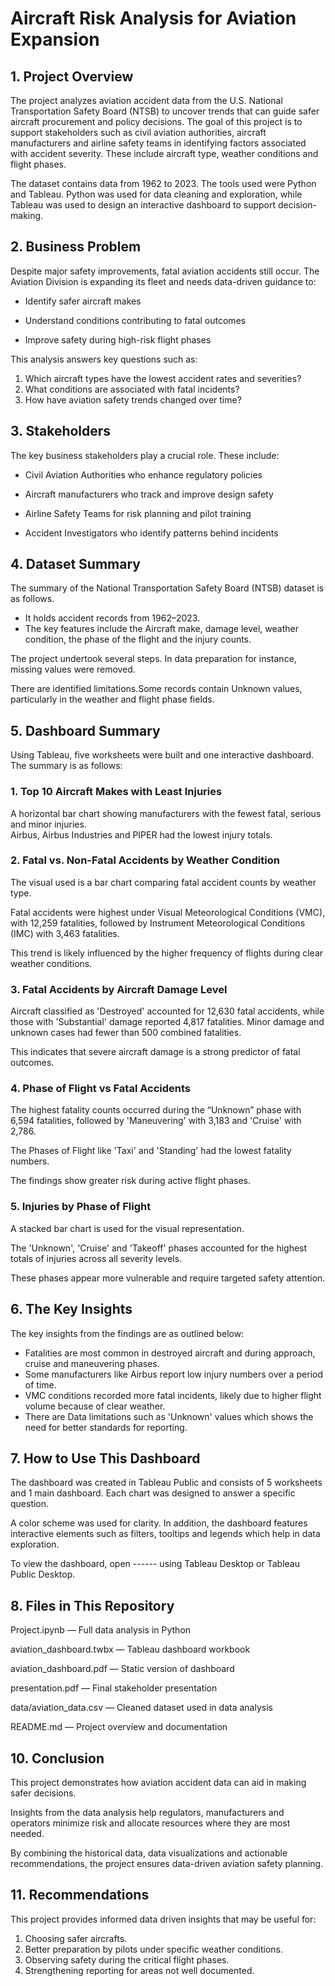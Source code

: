# Aircraft Risk Analysis for Aviation Expansion


## 1. Project Overview

The project analyzes aviation accident data from the U.S. National Transportation Safety Board (NTSB) to uncover trends that can guide safer aircraft procurement and policy decisions. The goal of this project is to support stakeholders such as civil aviation authorities, aircraft manufacturers and airline safety teams in identifying factors associated with accident severity. These include aircraft type, weather conditions and flight phases.

The dataset contains data from 1962 to 2023. The tools used were Python and Tableau. Python was used for data cleaning and exploration, while Tableau was used to design an interactive dashboard to support decision-making.

## 2. Business Problem

Despite major safety improvements, fatal aviation accidents still occur. The Aviation Division is expanding its fleet and needs data-driven guidance to:

- Identify safer aircraft makes

- Understand conditions contributing to fatal outcomes

- Improve safety during high-risk flight phases

This analysis answers key questions such as:

1. Which aircraft types have the lowest accident rates and severities?
2. What conditions are associated with fatal incidents?
3. How have aviation safety trends changed over time?


## 3. Stakeholders

The key business stakeholders play a crucial role. These include:

- Civil Aviation Authorities who enhance regulatory policies

- Aircraft manufacturers who track and improve design safety

- Airline Safety Teams for risk planning and pilot training

- Accident Investigators who identify patterns behind incidents


## 4. Dataset Summary

The summary of the National Transportation Safety Board (NTSB) dataset is as follows.
- It holds accident records from 1962–2023.
- The key features include the Aircraft make, damage level, weather condition, the phase of the flight and the injury counts.

The project undertook several steps. In data preparation for instance, missing values were removed.

There are identified limitations.Some records contain Unknown values, particularly in the weather and flight phase fields.


## 5. Dashboard Summary

Using Tableau, five worksheets were built and one interactive dashboard. The summary is as follows:

### 1. Top 10 Aircraft Makes with Least Injuries  
A horizontal bar chart showing manufacturers with the fewest fatal, serious and minor injuries.  
Airbus, Airbus Industries and PIPER had the lowest injury totals.  

### 2. Fatal vs. Non-Fatal Accidents by Weather Condition  
The visual used is a bar chart comparing fatal accident counts by weather type.

Fatal accidents were highest under Visual Meteorological Conditions (VMC), with 12,259 fatalities, followed by Instrument Meteorological Conditions (IMC) with 3,463 fatalities.

This trend is likely influenced by the higher frequency of flights during clear weather conditions.  

### 3. Fatal Accidents by Aircraft Damage Level  
Aircraft classified as 'Destroyed' accounted for 12,630 fatal accidents, while those with 'Substantial' damage reported 4,817 fatalities. Minor damage and unknown cases had fewer than 500 combined fatalities.

This indicates that severe aircraft damage is a strong predictor of fatal outcomes.

### 4. Phase of Flight vs Fatal Accidents  
The highest fatality counts occurred during the “Unknown” phase with 6,594 fatalities, followed by 'Maneuvering' with 3,183 and 'Cruise' with 2,786. 

The Phases of Flight like 'Taxi' and 'Standing' had the lowest fatality numbers.

The findings show greater risk during active flight phases.

### 5. Injuries by Phase of Flight  
A stacked bar chart is used for the visual representation.

The 'Unknown', 'Cruise' and 'Takeoff' phases accounted for the highest totals of injuries across all severity levels.

These phases appear more vulnerable and require targeted safety attention.


## 6. The Key Insights

The key insights from the findings are as outlined below: 
- Fatalities are most common in destroyed aircraft and during approach, cruise and maneuvering phases.
- Some manufacturers like Airbus report low injury numbers over a period of time.
- VMC conditions recorded more fatal incidents, likely due to higher flight volume because of clear weather.
- There are Data limitations such as 'Unknown' values which shows the need for better standards for reporting.


## 7. How to Use This Dashboard

The dashboard was created in Tableau Public and consists of 5 worksheets and 1 main dashboard. Each chart was designed to answer a specific question.

A color scheme was used for clarity. In addition, the dashboard features interactive elements such as filters, tooltips and legends which help in data exploration.

To view the dashboard, open ------ using Tableau Desktop or Tableau Public Desktop.


## 8. Files in This Repository

Project.ipynb — Full data analysis in Python

aviation_dashboard.twbx — Tableau dashboard workbook

aviation_dashboard.pdf — Static version of dashboard

presentation.pdf — Final stakeholder presentation

data/aviation_data.csv — Cleaned dataset used in data analysis

README.md — Project overview and documentation


## 10. Conclusion

This project demonstrates how aviation accident data can aid in making safer decisions.

Insights from the data analysis help regulators, manufacturers and operators minimize risk and allocate resources where they are most needed.

By combining the historical data, data visualizations and actionable recommendations, the project ensures data-driven aviation safety planning.

## 11. Recommendations

This project provides informed data driven insights that may be useful for:

1. Choosing safer aircrafts.  
2. Better preparation by pilots under specific weather conditions.  
3. Observing safety during the critical flight phases. 
4. Strengthening reporting for areas not well documented.